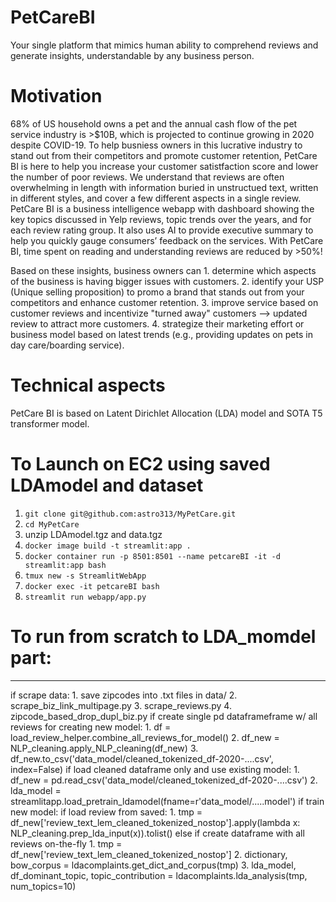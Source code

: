 # PetCareBI
Your single platform that mimics human ability to comprehend reviews and generate insights, understandable by any business person.

# Motivation
68% of US household owns a pet and the annual cash flow of the pet service industry is >$10B, which is projected to continue growing in 2020 despite COVID-19.  To help busniess owners in this lucrative industry to stand out from their competitors and promote customer retention, PetCare BI is here to help you increase your customer satistfaction score and lower the number of poor reviews. 
We understand that reviews are often overwhelming in length with information buried in unstructued text, written in different styles, and cover a few different aspects in a single review. PetCare BI is a business intelligence webapp with dashboard showing the key topics discussed in Yelp reviews, topic trends over the years, and for each review rating group. It also uses AI to provide executive summary to help you quickly gauge consumers’ feedback on the services. With PetCare BI, time spent on reading and understanding reviews are reduced by >50%! 

Based on these insights, business owners can 
    1. determine which aspects of the business is having bigger issues with customers. 
    2. identify your USP (Unique selling proposition) to promo a brand that stands out from your competitors and enhance customer retention.
    3. improve service based on customer reviews and incentivize "turned away" customers --> updated review to attract more customers.
    4. strategize their marketing effort or business model based on latest trends (e.g., providing updates on pets in day care/boarding service).

# Technical aspects
PetCare BI is based on Latent Dirichlet Allocation (LDA) model and SOTA T5 transformer model. 


# To Launch on EC2 using saved LDAmodel and dataset
1. `git clone git@github.com:astro313/MyPetCare.git`
2. `cd MyPetCare`
3. unzip LDAmodel.tgz and data.tgz
4. `docker image build -t streamlit:app .`
5. `docker container run -p 8501:8501 --name petcareBI -it -d streamlit:app bash`
6. `tmux new -s StreamlitWebApp`
7. `docker exec -it petcareBI bash`
8. `streamlit run webapp/app.py`


# To run from scratch to LDA_momdel part:
-----------------------------------------
if scrape data:
    1. save zipcodes into .txt files in data/
    2. scrape_biz_link_multipage.py
    3. scrape_reviews.py
    4. zipcode_based_drop_dupl_biz.py
if create single pd dataframeframe w/ all reviews for creating new model:
    1. df = load_review_helper.combine_all_reviews_for_model()
    2. df_new = NLP_cleaning.apply_NLP_cleaning(df_new)
    3. df_new.to_csv('data_model/cleaned_tokenized_df-2020-....csv', index=False)
if load cleaned dataframe only and use existing model:
    1. df_new = pd.read_csv('data_model/cleaned_tokenized_df-2020-....csv')
    2. lda_model = streamlitapp.load_pretrain_ldamodel(fname=r'data_model/.....model')
if train new model:
    if load review from saved:
        1. tmp = df_new['review_text_lem_cleaned_tokenized_nostop'].apply(lambda x: NLP_cleaning.prep_lda_input(x)).tolist()
    else if create dataframe with all reviews on-the-fly
        1. tmp = df_new['review_text_lem_cleaned_tokenized_nostop']
    2. dictionary, bow_corpus =  ldacomplaints.get_dict_and_corpus(tmp)
    3. lda_model, df_dominant_topic, topic_contribution = ldacomplaints.lda_analysis(tmp, num_topics=10)
